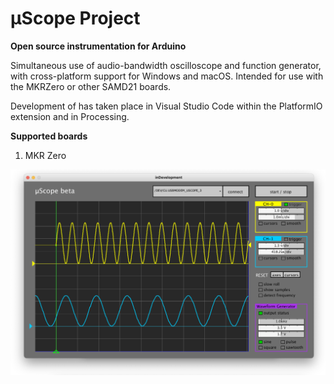 # μScope Project
__Open source instrumentation for Arduino__

Simultaneous use of audio-bandwidth oscilloscope and function generator, with cross-platform support for Windows and macOS.
Intended for use with the MKRZero or other SAMD21 boards. 

Development of has taken place in Visual Studio Code within the PlatformIO extension and in Processing.


__Supported boards__

1. MKR Zero

![interface](img/screenshot_prerelease.png)
